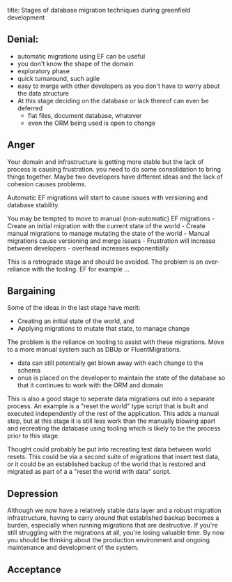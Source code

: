 title: Stages of database migration techniques during greenfield development



## Denial:

- automatic migrations using EF can be useful
- you don't know the shape of the domain
- exploratory phase
- quick turnaround, such agile
- easy to merge with other developers as you don't have to worry about the data structure
- At this stage deciding on the database or lack thereof can even be deferred
	- flat files, document database, whatever
	- even the ORM being used is open to change

## Anger

Your domain and infrastructure is getting more stable but the lack of process is causing frustration. you need to do some consolidation to bring things together. Maybe two developers have different ideas and the lack of cohesion causes problems.

Automatic EF migrations will start to cause issues with versioning and database stability.

You may be tempted to move to manual (non-automatic) EF migrations
	- Create an initial migration with the current state of the world
	- Create manual migrations to manage mutating the state of the world
	- Manual migrations cause versioning and merge issues
	- Frustration will increase between developers
	- overhead increases exponentially

This is a retrograde stage and should be avoided. The problem is an over-reliance with the tooling. EF for example ...


## Bargaining

Some of the ideas in the last stage have merit:
- Creating an initial state of the world, and
- Applying migrations to mutate that state, to manage change

The problem is the reliance on tooling to assist with these migrations. Move to a more manual system such as DBUp or FluentMigrations.

- data can still potentially get blown away with each change to the schema
- onus is placed on the developer to maintain the state of the database so that it continues to work with the ORM and domain

This is also a good stage to seperate data migrations out into a separate process. An example is a "reset the world" type script that is built and executed independently of the rest of the application. This adds a manual step, but at this stage it is still less work than the manually blowing apart and recreating the database using tooling which is likely to be the process prior to this stage.

Thought could probably be put into recreating test data between world resets. This could be via a second suite of migrations that insert test data, or it could be an established backup of the world that is restored and migrated as part of a a "reset the world with data" script.


## Depression

Although we now have a relatively stable data layer and a robust migration infrastructure, having to carry around that established backup becomes a burden, especially when running migrations that are destructive. If you're still struggling with the migrations at all, you're losing valuable time. By now you should be thinking about the production environment and ongoing maintenance and development of the system.


## Acceptance

